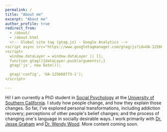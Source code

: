 ```yaml
---
permalink: /
title: "About me"
excerpt: "About me"
author_profile: true
redirect_from: 
  - /about/
  - /about.html
  <!-- Global site tag (gtag.js) - Google Analytics -->
<script async src="https://www.googletagmanager.com/gtag/js?id=UA-125668773-1"></script>
<script>
  window.dataLayer = window.dataLayer || [];
  function gtag(){dataLayer.push(arguments);}
  gtag('js', new Date());

  gtag('config', 'UA-125668773-1');
</script>

---
```


Hi! I am currently a PhD student in <a href="https://en.wikipedia.org/wiki/Social_psychology">Social Psychology</a> at the <a href="https://www.usc.edu/">University of Southern California</a>. I study how people change, and how they explain those changes. So far, I've explored personal transformations, including addiction recovery; perceptions of other people's belief changes; and the process of changing one's language in socially desirable ways. I work primarily with <a href="http://eccles.utah.edu/team/jesse-graham/">Dr. Jesse Graham</a> and <a href="http://dornsife.usc.edu/wendy-wood/">Dr. Wendy Wood</a>. More content coming soon.
